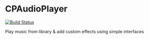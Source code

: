 CPAudioPlayer
=============
[![Build Status](https://travis-ci.org/clementprem/CPAudioPlayer.svg?branch=master)](https://travis-ci.org/clementprem/CPAudioPlayer)

Play music from library &amp; add custom effects using simple interfaces
